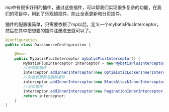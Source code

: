 mp中有很多好用的插件，通过这些插件，可以帮我们实现很多复杂的功能，在我们的项目中，用到了乐观锁插件，防止全表更新和分页插件。



插件的配置很简单，只需要依赖了mp以后，定义一个mybatisPlusInterceptor，然后在其中把想要的插件注册进去就可以了。



```java
@Configuration
public class DatasourceConfiguration {

    @Bean
    public MybatisPlusInterceptor mybatisPlusInterceptor() {
        MybatisPlusInterceptor interceptor = new MybatisPlusInterceptor();
        //乐观锁插件
        interceptor.addInnerInterceptor(new OptimisticLockerInnerInterceptor());
        //防全表更新与删除插件
        interceptor.addInnerInterceptor(new BlockAttackInnerInterceptor());
        //分页插件
        interceptor.addInnerInterceptor(new PaginationInnerInterceptor(DbType.MYSQL));
        return interceptor;
    }
}
```

